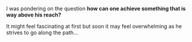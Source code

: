I was pondering on the question **how can one achieve something that is way above his reach?**

It might feel fascinating at first but soon it may feel overwhelming as he strives to go along the path...

